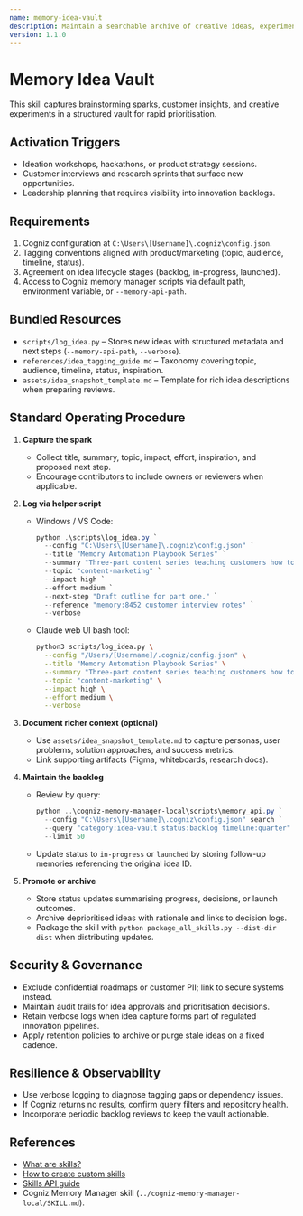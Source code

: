 ```yaml
---
name: memory-idea-vault
description: Maintain a searchable archive of creative ideas, experiments, and inspiration using Cogniz memories with smart tagging.
version: 1.1.0
---
```


# Memory Idea Vault

This skill captures brainstorming sparks, customer insights, and creative experiments in a structured vault for rapid prioritisation.

## Activation Triggers
- Ideation workshops, hackathons, or product strategy sessions.  
- Customer interviews and research sprints that surface new opportunities.  
- Leadership planning that requires visibility into innovation backlogs.

## Requirements
1. Cogniz configuration at `C:\Users\[Username]\.cogniz\config.json`.  
2. Tagging conventions aligned with product/marketing (topic, audience, timeline, status).  
3. Agreement on idea lifecycle stages (backlog, in-progress, launched).  
4. Access to Cogniz memory manager scripts via default path, environment variable, or `--memory-api-path`.

## Bundled Resources
- `scripts/log_idea.py` – Stores new ideas with structured metadata and next steps (`--memory-api-path`, `--verbose`).  
- `references/idea_tagging_guide.md` – Taxonomy covering topic, audience, timeline, status, inspiration.  
- `assets/idea_snapshot_template.md` – Template for rich idea descriptions when preparing reviews.

## Standard Operating Procedure
1. **Capture the spark**  
   - Collect title, summary, topic, impact, effort, inspiration, and proposed next step.  
   - Encourage contributors to include owners or reviewers when applicable.

2. **Log via helper script**  
   - Windows / VS Code:  
     ```powershell
     python .\scripts\log_idea.py `
       --config "C:\Users\[Username]\.cogniz\config.json" `
       --title "Memory Automation Playbook Series" `
       --summary "Three-part content series teaching customers how to automate Cogniz memory capture." `
       --topic "content-marketing" `
       --impact high `
       --effort medium `
       --next-step "Draft outline for part one." `
       --reference "memory:8452 customer interview notes" `
       --verbose
     ```  
   - Claude web UI bash tool:  
     ```bash
     python3 scripts/log_idea.py \
       --config "/Users/[Username]/.cogniz/config.json" \
       --title "Memory Automation Playbook Series" \
       --summary "Three-part content series teaching customers how to automate Cogniz memory capture." \
       --topic "content-marketing" \
       --impact high \
       --effort medium \
       --verbose
     ```

3. **Document richer context (optional)**  
   - Use `assets/idea_snapshot_template.md` to capture personas, user problems, solution approaches, and success metrics.  
   - Link supporting artifacts (Figma, whiteboards, research docs).

4. **Maintain the backlog**  
   - Review by query:  
     ```powershell
     python ..\cogniz-memory-manager-local\scripts\memory_api.py `
       --config "C:\Users\[Username]\.cogniz\config.json" search `
       --query "category:idea-vault status:backlog timeline:quarter" `
       --limit 50
     ```  
   - Update status to `in-progress` or `launched` by storing follow-up memories referencing the original idea ID.

5. **Promote or archive**  
   - Store status updates summarising progress, decisions, or launch outcomes.  
   - Archive deprioritised ideas with rationale and links to decision logs.  
   - Package the skill with `python package_all_skills.py --dist-dir dist` when distributing updates.

## Security & Governance
- Exclude confidential roadmaps or customer PII; link to secure systems instead.  
- Maintain audit trails for idea approvals and prioritisation decisions.  
- Retain verbose logs when idea capture forms part of regulated innovation pipelines.  
- Apply retention policies to archive or purge stale ideas on a fixed cadence.

## Resilience & Observability
- Use verbose logging to diagnose tagging gaps or dependency issues.  
- If Cogniz returns no results, confirm query filters and repository health.  
- Incorporate periodic backlog reviews to keep the vault actionable.

## References
- [What are skills?](https://support.claude.com/en/articles/12512176-what-are-skills)  
- [How to create custom skills](https://support.claude.com/en/articles/12512198-how-to-create-custom-skills)  
- [Skills API guide](https://docs.claude.com/en/api/skills-guide)  
- Cogniz Memory Manager skill (`../cogniz-memory-manager-local/SKILL.md`).

